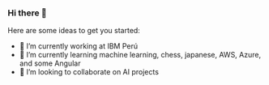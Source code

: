 ### Hi there 👋

Here are some ideas to get you started:

- 🔭 I’m currently working at IBM Perú
- 🌱 I’m currently learning machine learning, chess, japanese, AWS, Azure, and some Angular
- 👯 I’m looking to collaborate on AI projects



